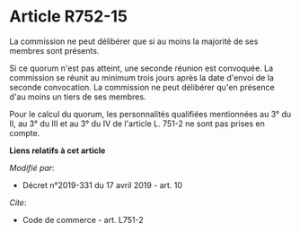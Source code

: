 # Article R752-15

La commission ne peut délibérer que si au moins la majorité de ses membres sont présents. 

Si ce quorum n'est pas atteint, une seconde réunion est convoquée. La commission se réunit au minimum trois jours après la
date d'envoi de la seconde convocation. La commission ne peut délibérer qu'en présence d'au moins un tiers de ses membres. 

Pour le calcul du quorum, les personnalités qualifiées mentionnées au 3° du II, au 3° du III et au 3° du IV de l'article L.
751-2 ne sont pas prises en compte.

**Liens relatifs à cet article**

_Modifié par_:

  - Décret n°2019-331 du 17 avril 2019 - art. 10

_Cite_:

  - Code de commerce - art. L751-2

